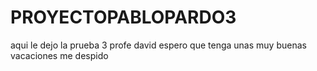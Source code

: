 # PROYECTOPABLOPARDO3
aqui le dejo la prueba 3 profe david espero que tenga unas muy buenas vacaciones me despido
